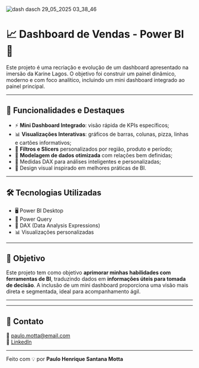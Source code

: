 
![dash dasch 29_05_2025 03_38_46](https://github.com/user-attachments/assets/e10f62c5-d6dc-4a55-9cad-c77efc5195c2)









# 📈 Dashboard de Vendas - Power BI 💼

Este projeto é uma recriação e evolução de um dashboard apresentado na imersão da Karine Lagos. O objetivo foi construir um painel dinâmico, moderno e com foco analítico, incluindo um mini dashboard integrado ao painel principal.

---

## 🧠 Funcionalidades e Destaques

- ⚡ **Mini Dashboard Integrado**: visão rápida de KPIs específicos;
- 📊 **Visualizações Interativas**: gráficos de barras, colunas, pizza, linhas e cartões informativos;
- 🧩 **Filtros e Slicers** personalizados por região, produto e período;
- 📐 **Modelagem de dados otimizada** com relações bem definidas;
- 🧮 Medidas DAX para análises inteligentes e personalizadas;
- 🎨 Design visual inspirado em melhores práticas de BI.

---

## 🛠️ Tecnologias Utilizadas

- 🖥️ Power BI Desktop  
- 📁 Power Query  
- 🧮 DAX (Data Analysis Expressions)  
- 📊 Visualizações personalizadas  

---

## 🎯 Objetivo

Este projeto tem como objetivo **aprimorar minhas habilidades com ferramentas de BI**, traduzindo dados em **informações úteis para tomada de decisão**. A inclusão de um mini dashboard proporciona uma visão mais direta e segmentada, ideal para acompanhamento ágil.

---


---

## 📎 Contato

📧 paulo.motta@email.com  
🔗 [LinkedIn](https://www.linkedin.com/in/paulo-henrique-santana-motta-dev/)  

---

Feito com 💡 por **Paulo Henrique Santana Motta**
